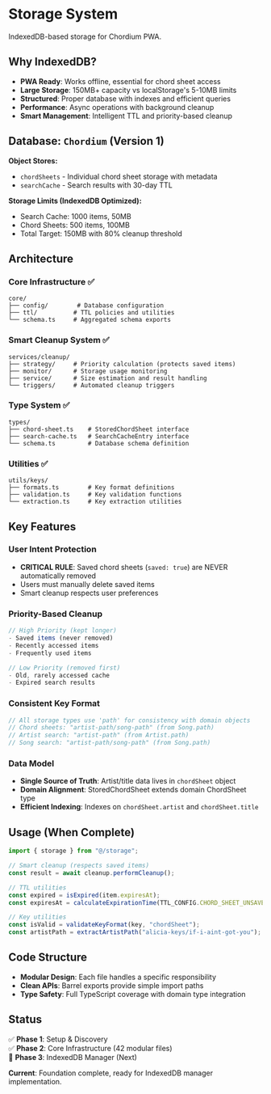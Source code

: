 # Storage System

IndexedDB-based storage for Chordium PWA.

## Why IndexedDB?

- **PWA Ready**: Works offline, essential for chord sheet access
- **Large Storage**: 150MB+ capacity vs localStorage's 5-10MB limits
- **Structured**: Proper database with indexes and efficient queries
- **Performance**: Async operations with background cleanup
- **Smart Management**: Intelligent TTL and priority-based cleanup

## Database: `Chordium` (Version 1)

**Object Stores:**

- `chordSheets` - Individual chord sheet storage with metadata
- `searchCache` - Search results with 30-day TTL

**Storage Limits (IndexedDB Optimized):**

- Search Cache: 1000 items, 50MB
- Chord Sheets: 500 items, 100MB
- Total Target: 150MB with 80% cleanup threshold

## Architecture

### Core Infrastructure ✅

```text
core/
├── config/        # Database configuration
├── ttl/          # TTL policies and utilities
└── schema.ts     # Aggregated schema exports
```

### Smart Cleanup System ✅

```text
services/cleanup/
├── strategy/     # Priority calculation (protects saved items)
├── monitor/      # Storage usage monitoring
├── service/      # Size estimation and result handling
└── triggers/     # Automated cleanup triggers
```

### Type System ✅

```text
types/
├── chord-sheet.ts    # StoredChordSheet interface
├── search-cache.ts   # SearchCacheEntry interface  
└── schema.ts         # Database schema definition
```

### Utilities ✅

```text
utils/keys/
├── formats.ts        # Key format definitions
├── validation.ts     # Key validation functions
└── extraction.ts     # Key extraction utilities
```

## Key Features

### **User Intent Protection**

- **CRITICAL RULE**: Saved chord sheets (`saved: true`) are NEVER automatically removed
- Users must manually delete saved items
- Smart cleanup respects user preferences

### **Priority-Based Cleanup**

```typescript
// High Priority (kept longer)
- Saved items (never removed)
- Recently accessed items
- Frequently used items

// Low Priority (removed first)
- Old, rarely accessed cache
- Expired search results
```

### **Consistent Key Format**

```typescript
// All storage types use 'path' for consistency with domain objects
// Chord sheets: "artist-path/song-path" (from Song.path)
// Artist search: "artist-path" (from Artist.path)
// Song search: "artist-path/song-path" (from Song.path)
```

### **Data Model**

- **Single Source of Truth**: Artist/title data lives in `chordSheet` object
- **Domain Alignment**: StoredChordSheet extends domain ChordSheet type
- **Efficient Indexing**: Indexes on `chordSheet.artist` and `chordSheet.title`

## Usage (When Complete)

```typescript
import { storage } from "@/storage";

// Smart cleanup (respects saved items)
const result = await cleanup.performCleanup();

// TTL utilities
const expired = isExpired(item.expiresAt);
const expiresAt = calculateExpirationTime(TTL_CONFIG.CHORD_SHEET_UNSAVED);

// Key utilities
const isValid = validateKeyFormat(key, "chordSheet");
const artistPath = extractArtistPath("alicia-keys/if-i-aint-got-you");
```

## Code Structure

- **Modular Design**: Each file handles a specific responsibility
- **Clean APIs**: Barrel exports provide simple import paths
- **Type Safety**: Full TypeScript coverage with domain type integration

## Status

✅ **Phase 1**: Setup & Discovery  
✅ **Phase 2**: Core Infrastructure (42 modular files)  
🚧 **Phase 3**: IndexedDB Manager (Next)

**Current**: Foundation complete, ready for IndexedDB manager implementation.
